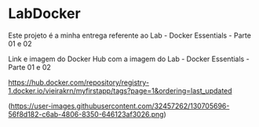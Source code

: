 # LabDocker
Este projeto é a minha entrega referente ao Lab - Docker Essentials - Parte 01 e 02




Link e imagem do Docker Hub com a imagem do Lab - Docker Essentials - Parte 01 e 02

https://hub.docker.com/repository/registry-1.docker.io/vieirakrn/myfirstapp/tags?page=1&ordering=last_updated

(https://user-images.githubusercontent.com/32457262/130705696-56f8d182-c6ab-4806-8350-646123af3026.png)









